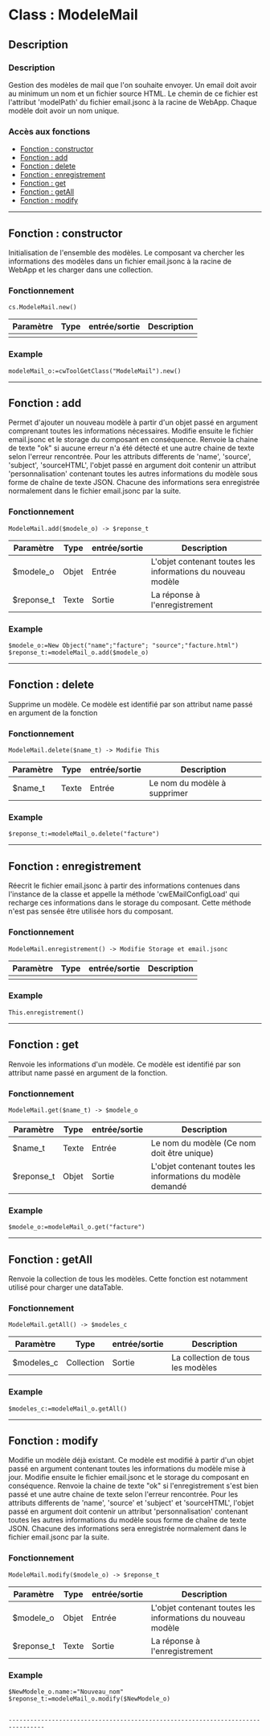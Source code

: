 ﻿<!-- Type your summary here -->
# Class : ModeleMail

## Description

### Description
Gestion des modèles de mail que l'on souhaite envoyer. Un email doit avoir au minimum un nom et un fichier source HTML. Le chemin de ce fichier est l'attribut 'modelPath' du fichier email.jsonc à la racine de WebApp. Chaque modèle doit avoir un nom unique.

### Accès aux fonctions
* [Fonction : constructor](#fonction--constructor)
* [Fonction : add](#fonction--add)
* [Fonction : delete](#fonction--delete)
* [Fonction : enregistrement](#fonction--enregistrement)
* [Fonction : get](#fonction--get)
* [Fonction : getAll](#fonction--getAll)
* [Fonction : modify](#fonction--modify)




--------------------------------------------------------------------------------

## Fonction : constructor			
Initialisation de l'ensemble des modèles.
Le composant va chercher les informations des modèles dans un fichier email.jsonc à la racine de WebApp et les charger dans une collection.

### Fonctionnement
```4d
cs.ModeleMail.new()
```

| Paramètre       | Type       | entrée/sortie | Description |
| --------------- | ---------- | ------------- | ----------- |
|                 |            |               |             |



### Example
```4d
modeleMail_o:=cwToolGetClass("ModeleMail").new()
```

--------------------------------------------------------------------------------

## Fonction : add
Permet d'ajouter un nouveau modèle à partir d'un objet passé en argument comprenant toutes les informations nécessaires. Modifie ensuite le fichier email.jsonc et le storage du composant en conséquence. Renvoie la chaine de texte "ok" si aucune erreur n'a été détecté et une autre chaine de texte selon l'erreur rencontrée. 
Pour les attributs differents de 'name', 'source', 'subject', 'sourceHTML', l'objet passé en argument doit contenir un attribut 'personnalisation' contenant toutes les autres informations du modèle sous forme de chaîne de texte JSON. Chacune des informations sera enregistrée normalement dans le fichier email.jsonc par la suite.


### Fonctionnement
```4d
ModeleMail.add($modele_o) -> $reponse_t
```

| Paramètre     | Type       | entrée/sortie | Description |
| ------------- | ---------- | ------------- | ----------- |
| $modele_o     | Objet      | Entrée        | L'objet contenant toutes les informations du nouveau modèle |
| $reponse_t    | Texte      | Sortie        | La réponse à l'enregistrement |


### Example
```4d
$modele_o:=New Object("name";"facture"; "source";"facture.html")
$reponse_t:=modeleMail_o.add($modele_o)
```

--------------------------------------------------------------------------------

## Fonction : delete
Supprime un modèle. Ce modèle est identifié par son attribut name passé en argument de la fonction

### Fonctionnement
```4d
ModeleMail.delete($name_t) -> Modifie This
```

| Paramètre     | Type       | entrée/sortie | Description |
| ------------- | ---------- | ------------- | ----------- |
| $name_t       | Texte      | Entrée        | Le nom du modèle à supprimer|



### Example
```4d
$reponse_t:=modeleMail_o.delete("facture")
```

--------------------------------------------------------------------------------

## Fonction : enregistrement
Réecrit le fichier email.jsonc à partir des informations contenues dans l'instance de la classe et appelle la méthode 'cwEMailConfigLoad' qui recharge ces informations dans le storage du composant. Cette méthode n'est pas sensée être utilisée hors du composant.

### Fonctionnement
```4d
ModeleMail.enregistrement() -> Modifie Storage et email.jsonc
```


| Paramètre       | Type       | entrée/sortie | Description |
| --------------- | ---------- | ------------- | ----------- |
|                 |            |               |             |



### Example
```4d
This.enregistrement()
```

--------------------------------------------------------------------------------

## Fonction : get
Renvoie les informations d'un modèle. Ce modèle est identifié par son attribut name passé en argument de la fonction.


### Fonctionnement
```4d
ModeleMail.get($name_t) -> $modele_o
```

| Paramètre     | Type       | entrée/sortie | Description |
| ------------- | ---------- | ------------- | ----------- |
| $name_t       | Texte      | Entrée        | Le nom du modèle (Ce nom doit être unique) |
| $reponse_t    | Objet      | Sortie        | L'objet contenant toutes les informations du modèle demandé |


### Example
```4d
$modele_o:=modeleMail_o.get("facture")
```

--------------------------------------------------------------------------------

## Fonction : getAll
Renvoie la collection de tous les modèles. Cette fonction est notamment utilisé pour charger une dataTable.


### Fonctionnement
```4d
ModeleMail.getAll() -> $modeles_c
```

| Paramètre     | Type       | entrée/sortie | Description |
| ------------- | ---------- | ------------- | ----------- |
| $modeles_c    | Collection | Sortie        | La collection de tous les modèles|


### Example
```4d
$modeles_c:=modeleMail_o.getAll()
```

--------------------------------------------------------------------------------


## Fonction : modify
Modifie un modèle déjà existant. Ce modèle est modifié à partir d'un objet passé en argument contenant toutes les informations du modèle mise à jour. Modifie ensuite le fichier email.jsonc et le storage du composant en conséquence. Renvoie la chaine de texte "ok" si l'enregistrement s'est bien passé et une autre chaine de texte selon l'erreur rencontrée. 
Pour les attributs differents de 'name', 'source' et 'subject' et 'sourceHTML', l'objet passé en argument doit contenir un attribut 'personnalisation' contenant toutes les autres informations du modèle sous forme de chaîne de texte JSON. Chacune des informations sera enregistrée normalement dans le fichier email.jsonc par la suite.


### Fonctionnement
```4d
ModeleMail.modify($modele_o) -> $reponse_t
```

| Paramètre     | Type       | entrée/sortie | Description |
| ------------- | ---------- | ------------- | ----------- |
| $modele_o     | Objet      | Entrée        | L'objet contenant toutes les informations du nouveau modèle |
| $reponse_t    | Texte      | Sortie        | La réponse à l'enregistrement |


### Example
```4d
$NewModele_o.name:="Nouveau_nom"
$reponse_t:=modeleMail_o.modify($NewModele_o)
```
```

--------------------------------------------------------------------------------